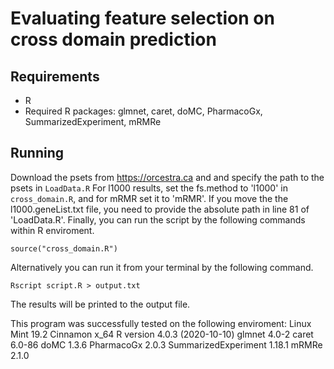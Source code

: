 

# Evaluating feature selection on cross domain prediction


## Requirements
- R
- Required R packages: glmnet, caret, doMC, PharmacoGx, SummarizedExperiment, mRMRe

## Running
Download the psets from https://orcestra.ca and and specify the path to the psets in `LoadData.R`
For l1000 results, set the fs.method to 'l1000' in `cross_domain.R`, and for mRMR set it to 'mRMR'.
If you move the the l1000.geneList.txt file, you need to provide the absolute path in line 81 of 'LoadData.R'.
Finally, you can run the script by the following commands within R enviroment. 
```
source("cross_domain.R")
```
Alternatively you can run it from your terminal by the following command. 
```
Rscript script.R > output.txt
```
The results will be printed to the output file. 

This program was successfully tested on the following enviroment:
Linux Mint 19.2 Cinnamon x_64
R version 4.0.3 (2020-10-10)
glmnet 4.0-2
caret 6.0-86
doMC 1.3.6
PharmacoGx 2.0.3
SummarizedExperiment 1.18.1
mRMRe 2.1.0
